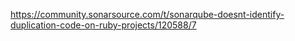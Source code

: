 https://community.sonarsource.com/t/sonarqube-doesnt-identify-duplication-code-on-ruby-projects/120588/7
